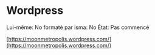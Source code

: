 # Wordpress

Lui-même: No
formaté par isma: No
État: Pas commencé

[https://moonmetropolis.wordpress.com/](https://moonmetropolis.wordpress.com/)
